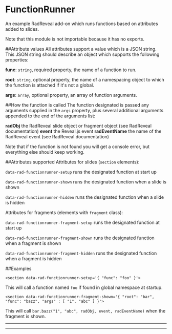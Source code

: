 # FunctionRunner

An example RadReveal add-on which runs functions based on attributes added to slides.  

Note that this module is not importable because it has no exports.

##Attribute values
All attributes support a value which is a JSON string.  This JSON string should describe an object which supports the following properties:

**func**: `string`, required property, the name of a function to run.

**root**: `string`, optional property, the name of a namespacing object to which the function is attached if it's not a global.

**args**: `array`, optional property, an array of function arguments.

##How the function is called
The function designated is passed any arguments supplied in the `args` property, plus several additional arguments appended to the end of the arguments list:

**radObj** the RadReveal slide object or fragment object (see RadReveal documentation)
**event** the Reveal.js event
**radEventName** the name of the RadReveal event (see RadReveal documentation)

Note that if the function is not found you will get a console error, but everything else should keep working.

##Attributes supported
Attributes for slides (`section` elements):

`data-rad-functionrunner-setup` runs the designated function at start up

`data-rad-functionrunner-shown` runs the designated function when a slide is shown

`data-rad-functionrunner-hidden` runs the designated function when a slide is hidden


Attributes for fragments (elements with `fragment` class):

`data-rad-functionrunner-fragment-setup` runs the designated function at start up

`data-rad-functionrunner-fragment-shown` runs the designated function when a fragment is shown

`data-rad-functionrunner-fragment-hidden` runs the designated function when a fragment is hidden


##Examples

`<section data-rad-functionrunner-setup='{ "func": "foo" }'>`

This will call a function named `foo` if found in global namespace at startup.


`<section data-rad-functionrunner-fragment-shown='{ "root": "bar", "func": "bazz", "args" : [ "1", "abc" ] }'>`

This will call `bar.bazz("1", "abc", radObj, event, radEventName)` when the fragment is shown.



* * *


* * *










